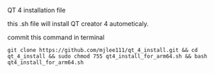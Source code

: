 QT 4 installation file

this .sh file will install QT creator 4 autometicaly.

commit this command in terminal
```shell
git clone https://github.com/mjlee111/qt_4_install.git && cd qt_4_install && sudo chmod 755 qt4_install_for_arm64.sh && bash qt4_install_for_arm64.sh
```

